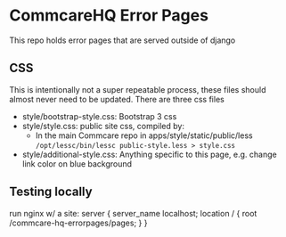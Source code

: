 # CommcareHQ Error Pages
This repo holds error pages that are served outside of django

## CSS
This is intentionally not a super repeatable process, these files should almost never need to be updated.
There are three css files
* style/bootstrap-style.css: Bootstrap 3 css
* style/style.css: public site css, compiled by:
  * In the main Commcare repo in apps/style/static/public/less `/opt/lessc/bin/lessc public-style.less > style.css`
* style/additional-style.css: Anything specific to this page, e.g. change link color on blue background

## Testing locally
run nginx w/ a site:
server {
    server_name localhost;
    location / {
        root <path to>/commcare-hq-errorpages/pages;
    }
}


